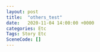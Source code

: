 ```yaml
---
layout: post
title:  "others_test"
date:   2020-11-04 14:00:00 +0000
categories: Etc
Tags: Story Etc
SceneCode: []
---
```

